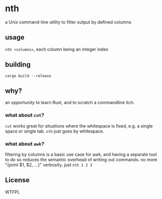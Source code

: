 # nth

a Unix command-line utility to filter output by defined columns

## usage

`nth <columns>`, each column being an integer index

## building

`cargo build --release`

## why?

an opportunity to learn Rust, and to scratch a commandline itch.

### what about `cut`?

`cut` works great for situations where the whitespace is fixed, e.g. a single space or single tab. `nth` just goes by whitespace.

### what about `awk`?

filtering by columns is a basic use case for awk, and having a separate tool to do so reduces the semantic overhead of writing out commands. no more "{print $1, $2, ...}" verbosity, just `nth 1 2 3`

## License

WTFPL

